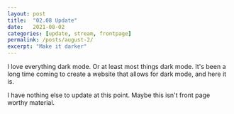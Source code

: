 ```yaml
---
layout: post
title:  "02.08 Update"
date:   2021-08-02
categories: [update, stream, frontpage]
permalink: /posts/august-2/
excerpt: "Make it darker"
---
```


I love everything dark mode. Or at least most things dark mode. It's been a long time coming to create a website that allows for dark mode, and here it is.

I have nothing else to update at this point. Maybe this isn't front page worthy material.